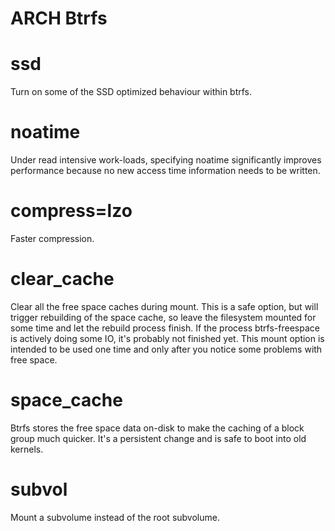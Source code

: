 # ARCH Btrfs


# ssd 
Turn on some of the SSD optimized behaviour within btrfs.

# noatime
Under read intensive work-loads, specifying noatime significantly improves performance because no new access time information needs to be written.

# compress=lzo
Faster compression.

# clear_cache 
Clear all the free space caches during mount. This is a safe option, but will trigger rebuilding of the space cache, so leave the 
filesystem mounted for some time and let the rebuild process finish. If the process btrfs-freespace is actively doing some IO, it's 
probably not finished yet. This mount option is intended to be used one time and only after you notice some problems with free space.

# space_cache
Btrfs stores the free space data on-disk to make the caching of a block group much quicker. It's a persistent change and is safe to boot
into old kernels.

# subvol
Mount a subvolume instead of the root subvolume.

